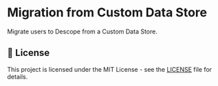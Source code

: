 # Migration from Custom Data Store

Migrate users to Descope from a Custom Data Store.

## 📜 License

This project is licensed under the MIT License - see the [LICENSE](LICENSE) file for details.

